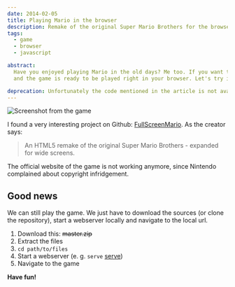 ```yaml
---
date: 2014-02-05
title: Playing Mario in the browser
description: Remake of the original Super Mario Brothers for the browser with web technologies (HTML5, JavaScript)
tags:
  - game
  - browser
  - javascript

abstract:
  Have you enjoyed playing Mario in the old days? Me too. If you want to play with it again, you just have to follow some simple steps
  and the game is ready to be played right in your browser. Let's try it.

deprecation: Unfortunately the code mentioned in the article is not available anymore due to DMCA takedown.
---
```


![Screenshot from the game](/article-assets/mario.png 'Screenshot of the old Mario game running in a browser')

I found a very interesting project on Github: [FullScreenMario](https://github.com/Diogenesthecynic/FullScreenMario).
As the creator says:

> An HTML5 remake of the original Super Mario Brothers - expanded for wide screens.

The official website of the game is not working anymore, since Nintendo complained about copyright infridgement.

## Good news

We can still play the game. We just have to download the sources (or clone the repository), start a webserver locally and navigate to the local url.

1. Download this: ~~master.zip~~
2. Extract the files
3. `cd path/to/files`
4. Start a webserver (e. g. `serve` [serve](/blog/serve-a-practical-command-line-webserver/))
5. Navigate to the game

**Have fun!**
